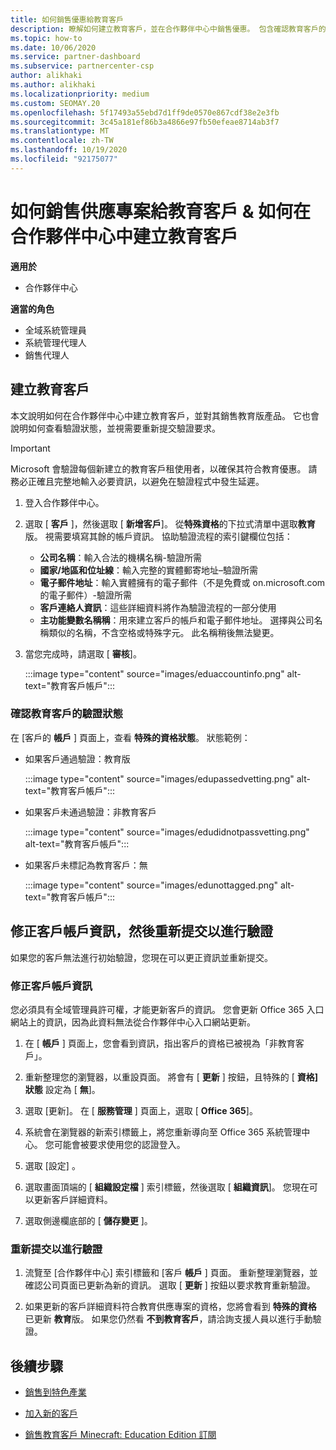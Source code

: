 ```yaml
---
title: 如何銷售優惠給教育客戶
description: 瞭解如何建立教育客戶，並在合作夥伴中心中銷售優惠。 包含確認教育客戶的驗證狀態。
ms.topic: how-to
ms.date: 10/06/2020
ms.service: partner-dashboard
ms.subservice: partnercenter-csp
author: alikhaki
ms.author: alikhaki
ms.localizationpriority: medium
ms.custom: SEOMAY.20
ms.openlocfilehash: 5f17493a55ebd7d1ff9de0570e867cdf38e2e3fb
ms.sourcegitcommit: 3c45a181ef86b3a4866e97fb50efeae8714ab3f7
ms.translationtype: MT
ms.contentlocale: zh-TW
ms.lasthandoff: 10/19/2020
ms.locfileid: "92175077"
---
```

# <a name="how-to-sell-offers-to-education-customers--how-to-create-an-education-customer-in-partner-center"></a>如何銷售供應專案給教育客戶 & 如何在合作夥伴中心中建立教育客戶

**適用於**

- 合作夥伴中心

**適當的角色**

- 全域系統管理員
- 系統管理代理人
- 銷售代理人

## <a name="create-an-education-customer"></a>建立教育客戶

本文說明如何在合作夥伴中心中建立教育客戶，並對其銷售教育版產品。 它也會說明如何查看驗證狀態，並視需要重新提交驗證要求。

> [!IMPORTANT]
> Microsoft 會驗證每個新建立的教育客戶租使用者，以確保其符合教育優惠。  請務必正確且完整地輸入必要資訊，以避免在驗證程式中發生延遲。

1. 登入合作夥伴中心。

2. 選取 [ **客戶** ]，然後選取 [ **新增客戶**]。 從**特殊資格**的下拉式清單中選取**教育**版。  視需要填寫其餘的帳戶資訊。  協助驗證流程的索引鍵欄位包括：

   - **公司名稱**：輸入合法的機構名稱-驗證所需
   - **國家/地區和位址線**：輸入完整的實體郵寄地址–驗證所需
   - **電子郵件地址**：輸入實體擁有的電子郵件（不是免費或 on.microsoft.com 的電子郵件）-驗證所需
   - **客戶連絡人資訊**：這些詳細資料將作為驗證流程的一部分使用
   - **主功能變數名稱稱**：用來建立客戶的帳戶和電子郵件地址。  選擇與公司名稱類似的名稱，不含空格或特殊字元。  此名稱稍後無法變更。

3. 當您完成時，請選取 [ **審核**]。

   :::image type="content" source="images/eduaccountinfo.png" alt-text="教育客戶帳戶":::

### <a name="confirm-your-education-customers-verification-status"></a>確認教育客戶的驗證狀態

在 [客戶的 **帳戶** ] 頁面上，查看 **特殊的資格狀態**。
狀態範例：

- 如果客戶通過驗證：教育版

   :::image type="content" source="images/edupassedvetting.png" alt-text="教育客戶帳戶":::

- 如果客戶未通過驗證：非教育客戶

   :::image type="content" source="images/edudidnotpassvetting.png" alt-text="教育客戶帳戶":::

- 如果客戶未標記為教育客戶：無

   :::image type="content" source="images/edunottagged.png" alt-text="教育客戶帳戶":::

## <a name="correct-the-customer-account-info-and-resubmit-for-verification"></a>修正客戶帳戶資訊，然後重新提交以進行驗證

如果您的客戶無法進行初始驗證，您現在可以更正資訊並重新提交。

### <a name="correct-the-customer-account-information"></a>修正客戶帳戶資訊

您必須具有全域管理員許可權，才能更新客戶的資訊。 您會更新 Office 365 入口網站上的資訊，因為此資料無法從合作夥伴中心入口網站更新。

1. 在 [ **帳戶** ] 頁面上，您會看到資訊，指出客戶的資格已被視為「非教育客戶」。

2. 重新整理您的瀏覽器，以重設頁面。 將會有 [ **更新** ] 按鈕，且特殊的 [ **資格] 狀態** 設定為 [ **無**]。

3. 選取 [更新]。 在 [ **服務管理** ] 頁面上，選取 [ **Office 365**]。

4. 系統會在瀏覽器的新索引標籤上，將您重新導向至 Office 365 系統管理中心。 您可能會被要求使用您的認證登入。

5. 選取 [設定]  。

6. 選取畫面頂端的 [ **組織設定檔** ] 索引標籤，然後選取 [ **組織資訊**]。 您現在可以更新客戶詳細資料。

7. 選取側邊欄底部的 [ **儲存變更** ]。  

### <a name="resubmit-for-verification"></a>重新提交以進行驗證

1. 流覽至 [合作夥伴中心] 索引標籤和 [客戶 **帳戶** ] 頁面。 重新整理瀏覽器，並確認公司頁面已更新為新的資訊。 選取 [ **更新** ] 按鈕以要求教育重新驗證。

2. 如果更新的客戶詳細資料符合教育供應專案的資格，您將會看到 **特殊的資格** 已更新 **教育**版。 如果您仍然看 **不到教育客戶**，請洽詢支援人員以進行手動驗證。

## <a name="next-steps"></a>後續步驟

- [銷售到特色產業](get-special-pricing-for-offers.md)

- [加入新的客戶](add-a-new-customer.md)

- [銷售教育客戶 Minecraft: Education Edition 訂閱](minecraft-subscriptions.md)

